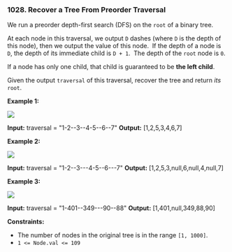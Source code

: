 ### 1028\. Recover a Tree From Preorder Traversal

We run a preorder depth-first search (DFS) on the `root` of a binary tree.

At each node in this traversal, we output `D` dashes (where `D` is the depth of this node), then we output the value of this node.  If the depth of a node is `D`, the depth of its immediate child is `D + 1`.  The depth of the `root` node is `0`.

If a node has only one child, that child is guaranteed to be **the left child**.

Given the output `traversal` of this traversal, recover the tree and return _its_ `root`.

**Example 1:**

![](https://assets.leetcode.com/uploads/2019/04/08/recover-a-tree-from-preorder-traversal.png)

**Input:** traversal = "1-2--3--4-5--6--7"
**Output:** \[1,2,5,3,4,6,7\]

**Example 2:**

![](https://assets.leetcode.com/uploads/2019/04/11/screen-shot-2019-04-10-at-114101-pm.png)

**Input:** traversal = "1-2--3---4-5--6---7"
**Output:** \[1,2,5,3,null,6,null,4,null,7\]

**Example 3:**

![](https://assets.leetcode.com/uploads/2019/04/11/screen-shot-2019-04-10-at-114955-pm.png)

**Input:** traversal = "1-401--349---90--88"
**Output:** \[1,401,null,349,88,90\]

**Constraints:**

*   The number of nodes in the original tree is in the range `[1, 1000]`.
*   `1 <= Node.val <= 109`
